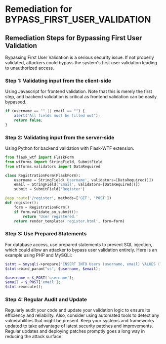 # Remediation for BYPASS_FIRST_USER_VALIDATION

## Remediation Steps for Bypassing First User Validation
Bypassing First User Validation is a serious security issue. If not properly validated, attackers could bypass the system's first user validation leading to unauthorized access.

### Step 1: Validating input from the client-side
Using Javascript for frontend validation. Note that this is merely the first step, and backend validation is critical as frontend validation can be easily bypassed.

```javascript
if (username == "" || email == "") {
    alert("All fields must be filled out");
    return false;
}
```

### Step 2: Validating input from the server-side
Using Python for backend validation with Flask-WTF extension.

```python
from flask_wtf import FlaskForm
from wtforms import StringField, SubmitField
from wtforms.validators import DataRequired

class RegistrationForm(FlaskForm):
    username = StringField('Username', validators=[DataRequired()])
    email = StringField('Email', validators=[DataRequired()])
    submit = SubmitField('Register')

@app.route('/register', methods=['GET', 'POST'])
def register():
    form = RegistrationForm()
    if form.validate_on_submit():
        return 'User registered.'
    return render_template('register.html', form=form)
```

### Step 3: Use Prepared Statements
For database access, use prepared statements to prevent SQL injection, which could allow an attacker to bypass user validation entirely. Here is an example using PHP and MySQLi:

```php
$stmt = $mysqli->prepare("INSERT INTO Users (username, email) VALUES (?, ?)");
$stmt->bind_param("ss", $username, $email);

$username = $_POST['username'];
$email = $_POST['email'];
$stmt->execute();
```

### Step 4: Regular Audit and Update
Regularly audit your code and update your validation logic to ensure its efficiency and reliability. Also, consider using automated tools to detect any vulnerabilities that might be present. Keep your systems and frameworks updated to take advantage of latest security patches and improvements. Regular updates and deploying patches promptly goes a long way in reducing the attack surface.
